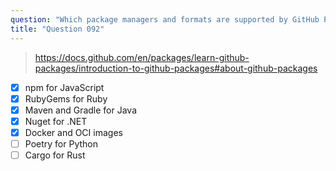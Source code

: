 ```yaml
---
question: "Which package managers and formats are supported by GitHub Packages? (Choose five.)"
title: "Question 092"
---
```


> https://docs.github.com/en/packages/learn-github-packages/introduction-to-github-packages#about-github-packages
- [x] npm for JavaScript
- [x] RubyGems for Ruby
- [x] Maven and Gradle for Java
- [x] Nuget for .NET
- [x] Docker and OCI images
- [ ] Poetry for Python
- [ ] Cargo for Rust
